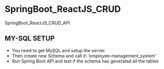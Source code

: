 # SpringBoot_ReactJS_CRUD
SpringBoot_ReactJS_CRUD_API 

## MY-SQL SETUP
* You need to get MySQL and setup the server.
* Then create new Schema and call it: 'employee-management_system'
* Run Spring Boot API and test if the schema has generated all the tables
